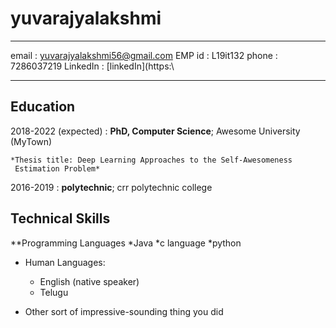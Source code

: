 yuvarajyalakshmi
============

-------------------     ----------------------------
email                    :    yuvarajyalakshmi56@gmail.com
EMP id                   :     L19it132
phone                    :     7286037219
LinkedIn                 :     [linkedIn](https:\
-------------------     ----------------------------

Education
---------

2018-2022 (expected)
:   **PhD, Computer Science**; Awesome University (MyTown)

    *Thesis title: Deep Learning Approaches to the Self-Awesomeness
     Estimation Problem*

2016-2019
:   **polytechnic**;
crr polytechnic college
   

   


Technical Skills
--------------------
**Programming Languages
*Java
*c language
*python

* Human Languages:

     * English (native speaker)
     * Telugu
    



* Other sort of impressive-sounding thing you did
